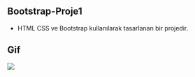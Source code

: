 ## Bootstrap-Proje1

- HTML CSS ve Bootstrap kullanılarak tasarlanan bir projedir.

## Gif

<img src="bs-proje1-v.gif"/>
